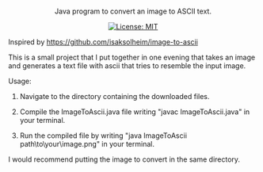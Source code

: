 
<div align="center">
<pre>

</pre>

Java program to convert an image to ASCII text.

[![License: MIT](https://img.shields.io/badge/License-MIT-yellow.svg)](https://opensource.org/licenses/MIT)

</div>


Inspired by https://github.com/isaksolheim/image-to-ascii

This is a small project that I put together in one evening that takes an image and generates a text file with ascii that tries to resemble the input image.

Usage:

1. Navigate to the directory containing the downloaded files.

2. Compile the ImageToAscii.java file writing "javac ImageToAscii.java" in your terminal.

3. Run the compiled file by writing "java ImageToAscii path\to\your\image.png" in your terminal.

I would recommend putting the image to convert in the same directory.





